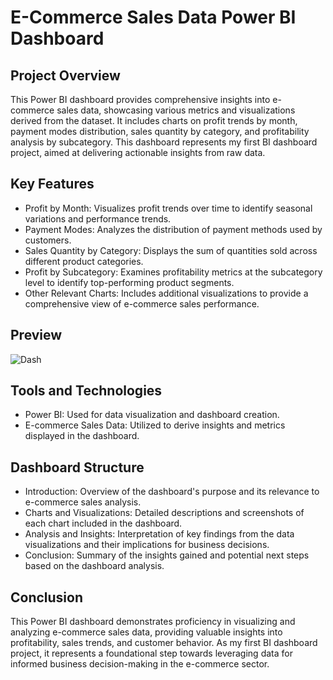 # E-Commerce Sales Data Power BI Dashboard

## Project Overview

This Power BI dashboard provides comprehensive insights into e-commerce sales data, showcasing various metrics and visualizations derived from the dataset. It includes charts on profit trends by month, payment modes distribution, sales quantity by category, and profitability analysis by subcategory. This dashboard represents my first BI dashboard project, aimed at delivering actionable insights from raw data.

## Key Features

- Profit by Month: Visualizes profit trends over time to identify seasonal variations and performance trends.
- Payment Modes: Analyzes the distribution of payment methods used by customers.
- Sales Quantity by Category: Displays the sum of quantities sold across different product categories.
- Profit by Subcategory: Examines profitability metrics at the subcategory level to identify top-performing product segments.
- Other Relevant Charts: Includes additional visualizations to provide a comprehensive view of e-commerce sales performance.

## Preview 

![Dash](https://github.com/user-attachments/assets/4bfad43d-9e62-42bc-a464-04f4fc101a4a)

## Tools and Technologies

- Power BI: Used for data visualization and dashboard creation.
- E-commerce Sales Data: Utilized to derive insights and metrics displayed in the dashboard.

## Dashboard Structure

- Introduction: Overview of the dashboard's purpose and its relevance to e-commerce sales analysis.
- Charts and Visualizations: Detailed descriptions and screenshots of each chart included in the dashboard.
- Analysis and Insights: Interpretation of key findings from the data visualizations and their implications for business decisions.
- Conclusion: Summary of the insights gained and potential next steps based on the dashboard analysis.

## Conclusion

This Power BI dashboard demonstrates proficiency in visualizing and analyzing e-commerce sales data, providing valuable insights into profitability, sales trends, and customer behavior. As my first BI dashboard project, it represents a foundational step towards leveraging data for informed business decision-making in the e-commerce sector.
